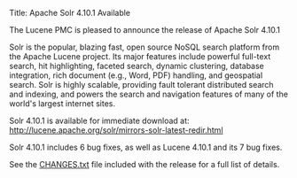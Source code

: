Title: Apache Solr 4.10.1 Available

The Lucene PMC is pleased to announce the release of Apache Solr 4.10.1

Solr is the popular, blazing fast, open source NoSQL search platform
from the Apache Lucene project. Its major features include powerful
full-text search, hit highlighting, faceted search, dynamic
clustering, database integration, rich document (e.g., Word, PDF)
handling, and geospatial search. Solr is highly scalable, providing
fault tolerant distributed search and indexing, and powers the search
and navigation features of many of the world's largest internet sites.

Solr 4.10.1 is available for immediate download at:
<http://lucene.apache.org/solr/mirrors-solr-latest-redir.html>

Solr 4.10.1 includes 6 bug fixes,
as well as Lucene 4.10.1 and its 7 bug fixes.

See the [CHANGES.txt](/solr/4_10_1/changes/Changes.html)
file included with the release for a full list of details.

